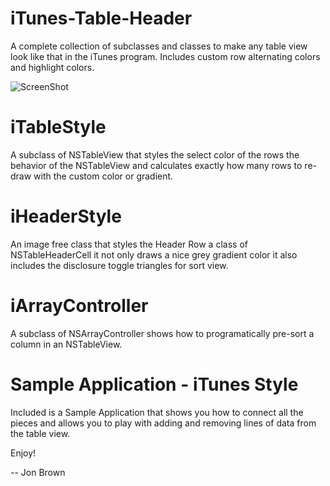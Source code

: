 iTunes-Table-Header
===================

A complete collection of subclasses and classes to make any table view look like that in the iTunes program. Includes custom row alternating colors and highlight colors.

![ScreenShot](https://raw.github.com/jonbrown21/iTunes-Table-Header/master/iTunesWindow.png)

iTableStyle
===================
A subclass of NSTableView that styles the select color of the rows the behavior of the NSTableView and calculates exactly how many rows to re-draw with the custom color or gradient.

iHeaderStyle
===================
An image free class that styles the Header Row a class of NSTableHeaderCell it not only draws a nice grey gradient color it also includes the disclosure toggle triangles for sort view.

iArrayController
===================
A subclass of NSArrayController shows how to programatically pre-sort a column in an NSTableView.

Sample Application - iTunes Style
===================
Included is a Sample Application that shows you how to connect all the pieces and allows you to play with adding and removing lines of data from the table view.

Enjoy!

-- Jon Brown
